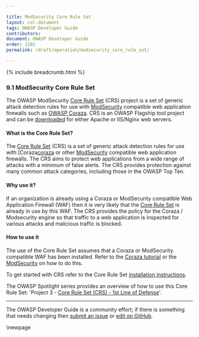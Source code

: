 ```yaml
---

title: ModSecurity Core Rule Set
layout: col-document
tags: OWASP Developer Guide
contributors:
document: OWASP Developer Guide
order: 1101
permalink: /draft/operation/modsecurity_core_rule_set/

---
```


{% include breadcrumb.html %}

### 9.1 ModSecurity Core Rule Set

The OWASP ModSecurity [Core Rule Set][modcrs-project] (CRS) project is a set of generic attack detection rules
for use with [ModSecurity][modsecurity] compatible web application firewalls such as [OWASP Coraza][coraza].
CRS is an OWASP Flagship tool project and can be [downloaded][modcrs-download] for either Apache or IIS/Nginx web servers.

#### What is the Core Rule Set?

The [Core Rule Set][modcrs] (CRS) is a set of generic attack detection rules for use with [Coraza[coraza]
or other [ModSecurity][modsecurity] compatible web application firewalls.
The CRS aims to protect web applications from a wide range of attacks with a minimum of false alerts.
The CRS provides protection against many common attack categories, including those in the OWASP Top Ten.

#### Why use it?

If an organization is already using a Coraza or ModSecurity compatible Web Application Firewall (WAF)
then it is very likely that the [Core Rule Set][modcrs] is already in use by this WAF.
The CRS provides the policy for the Coraza / Modsecurity engine so that traffic to a web application is inspected
for various attacks and malicious traffic is blocked.

#### How to use it

The use of the Core Rule Set assumes that a Coraza or ModSecurity compatible WAF has been installed.
Refer to the [Coraza tutorial][coraza-tutorial] or the [ModSecurity][modsecdocs] on how to do this.

To get started with CRS refer to the Core Rule Set [installation instructions][modcrs-download].

The OWASP Spotlight series provides an overview of how to use this Core Rule Set:
'Project 3 - [Core Rule Set (CRS) - 1st Line of Defense][spotlight03]'.

----

The OWASP Developer Guide is a community effort; if there is something that needs changing
then [submit an issue][issue1101] or [edit on GitHub][edit1101].

[coraza]: https://coraza.io/
[coraza-tutorial]: https://coraza.io/docs/tutorials/quick-start/
[edit1101]: https://github.com/OWASP/www-project-developer-guide/blob/main/draft/11-operation/01-modsecurity-crs.md
[issue1101]: https://github.com/OWASP/www-project-developer-guide/issues/new?labels=content&template=request.md&title=Update:%2011-operation/01-modsecurity-crs
[modcrs-project]: https://owasp.org/www-project-modsecurity-core-rule-set/
[modcrs-download]: https://coreruleset.org/installation/
[modcrs]: https://coreruleset.org/
[modsecurity]: https://owasp.org/www-project-modsecurity/
[modsecdocs]: https://www.modsecurity.org/
[spotlight03]: https://youtu.be/88ZMKpiZbRI

\newpage

